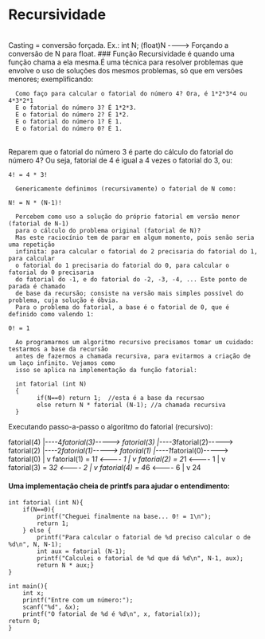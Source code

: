 # Recursividade 
<br>
Casting = conversão forçada. 
Ex.: int N; (float)N ----> Forçando a conversão de N para float.
### Função Recursividade é quando uma função chama a ela mesma.É uma técnica para resolver problemas que envolve o uso de soluções dos mesmos problemas, só que em versões menores; exemplificando:    

      Como faço para calcular o fatorial do número 4? Ora, é 1*2*3*4 ou 4*3*2*1    
      E o fatorial do número 3? É 1*2*3.    
      E o fatorial do número 2? É 1*2.    
      E o fatorial do número 1? É 1.    
      E o fatorial do número 0? É 1.    
<br>
      Reparem que o fatorial do número 3 é parte do cálculo do fatorial do número 4? Ou seja, fatorial de 4 é igual a 4 vezes o fatorial do 3, ou:    

	4! = 4 * 3!

      Genericamente definimos (recursivamente) o fatorial de N como:

	N! = N * (N-1)!

      Percebem como uso a solução do próprio fatorial em versão menor (fatorial de N-1) 
      para o cálculo do problema original (fatorial de N)?    
      Mas este raciocínio tem de parar em algum momento, pois senão seria uma repetição 
      infinita: para calcular o fatorial do 2 precisaria do fatorial do 1, para calcular 
      o fatorial do 1 precisaria do fatorial do 0, para calcular o fatorial do 0 precisaria 
      do fatorial do -1, e do fatorial do -2, -3, -4, ... Este ponto de parada é chamado 
      de base da recursão; consiste na versão mais simples possível do problema, cuja solução é óbvia.
      Para o problema do fatorial, a base é o fatorial de 0, que é definido como valendo 1:

	0! = 1

      Ao programarmos um algoritmo recursivo precisamos tomar um cuidado: testarmos a base da recursão 
      antes de fazermos a chamada recursiva, para evitarmos a criação de um laço infinito. Vejamos como 
      isso se aplica na implementação da função fatorial:

      int fatorial (int N)
      { 
            if(N==0) return 1;  //esta é a base da recursao
            else return N * fatorial (N-1); //a chamada recursiva
      }


Executando passo-a-passo o algoritmo do fatorial (recursivo):

fatorial(4)
 |----4*fatorial(3)-----> fatorial(3)
                                    |----3*fatorial(2)-----> fatorial(2)
                                                                       |----2*fatorial(1)-----> fatorial(1)
                                                                                                          |----1*fatorial(0)-----> fatorial(0)
                                                                                                                                                  |
                                                                                                                                                  v
                                                                                                         fatorial(1) = 1*1      <----   1
                                                                                                               |
                                                                                                               v
                                                                      fatorial(2) = 2*1      <----   1
                                                                             |
                                                                             v
                                    fatorial(3) = 3*2      <----   2
                                          |
                                          v
fatorial(4) = 4*6      <----    6
      |
      v
     24



#### Uma implementação cheia de printfs para ajudar o entendimento:    
 
    int fatorial (int N){    
        if(N==0){  
            printf("Cheguei finalmente na base... 0! = 1\n");    
            return 1;
        } else {   
            printf("Para calcular o fatorial de %d preciso calcular o de %d\n", N, N-1);    
            int aux = fatorial (N-1);    
            printf("Calculei o fatorial de %d que dá %d\n", N-1, aux);    
            return N * aux;}    
    }
    
    int main(){   
        int x;    
        printf("Entre com um número:");    
        scanf("%d", &x);    
        printf("O fatorial de %d é %d\n", x, fatorial(x));    
    return 0;    
    }    
